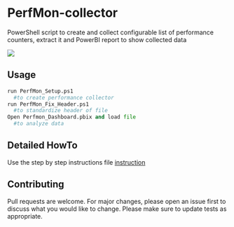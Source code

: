# PerfMon-collector
PowerShell script to create and collect configurable list of performance counters, extract it and PowerBI report to show collected data

![](https://github.com/Petar-T/PerfMon-collector/blob/master/Docs/CaptureMain.JPG)
## Usage

```python
run PerfMon_Setup.ps1
  #to create performance collector
run PerfMon_Fix_Header.ps1
  #to standardize header of file  
Open Perfmon_Dashboard.pbix and load file 
  #to analyze data 
```
## Detailed HowTo
Use the step by step instructions file  [instruction](https://github.com/Petar-T/PerfMon-collector/blob/master/Docs/User_Manual.docx) 

## Contributing
Pull requests are welcome. For major changes, please open an issue first to discuss what you would like to change.
Please make sure to update tests as appropriate.
